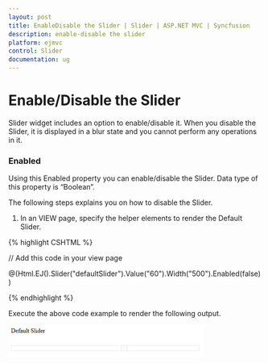 ```yaml
---
layout: post
title: EnableDisable the Slider | Slider | ASP.NET MVC | Syncfusion
description: enable-disable the slider
platform: ejmvc
control: Slider
documentation: ug
---
```


# Enable/Disable the Slider

Slider widget includes an option to enable/disable it. When you disable the Slider, it is displayed in a blur state and you cannot perform any operations in it.

### Enabled

Using this Enabled property you can enable/disable the Slider. Data type of this property is “Boolean”.

The following steps explains you on how to disable the Slider.

1. In an VIEW page, specify the helper elements to render the Default Slider.

{% highlight CSHTML %}

// Add this code in your view page

@(Html.EJ().Slider("defaultSlider").Value("60").Width("500").Enabled(false))

{% endhighlight %}

Execute the above code example to render the following output.


![](EnableDisable-the-Slider_images/EnableDisable-the-Slider_img1.png)



